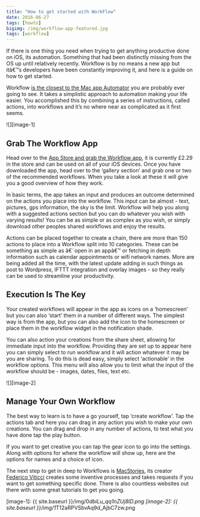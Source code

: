 ```yaml
---
title: "How to get started with WorkFlow"
date: 2016-06-27
tags: [howto]
bigimg: /img/workflow-app-featured.jpg
tags: [workflow]
---
```

If there is one thing you need when trying to get anything productive done on iOS, its automation. Something that had been distinctly missing from the OS up until relatively recently. Workflow is by no means a new app but itâ€™s developers have been constantly improving it, and here is a guide on how to get started.

Workflow [is the closest to the Mac app Automator][1] you are probably ever going to see. It takes a simplistic approach to automation making your life easier. You accomplished this by combining a series of instructions, called actions, into workflows and it’s no where near as complicated as it first seems.

![][image-1]

## Grab The Workflow App
Head over to the [App Store and grab the Workflow app][2], it is currently £2.29 in the store and can be used on all of your iOS devices. Once you have downloaded the app, head over to the ‘gallery section’ and grab one or two of the recommended workflows. When you take a look at these it will give you a good overview of how they work.

In basic terms, the app takes an input and produces an outcome determined on the actions you place into the workflow. This input can be almost  -  text, pictures, gps information, the sky is the limit. Workflow will help you along with a suggested actions section but you can do whatever you wish with varying results! You can be as simple or as complex as you wish, or simply download other peoples shared workflows and enjoy the results.

Actions can be placed together to create a chain, there are more than 150 actions to place into a Workflow split into 10 categories. These can be something as simple as â€˜open in an appâ€™ or fetching in depth information such as calendar appointments or wifi network names. More are being added all the time, with the latest update adding in such things as post to Wordpress, IFTTT integration and overlay images - so they really can be used to streamline your productivity.

## Execution Is The Key
Your created workflows will appear in the app as icons on a ‘homescreen’ but you can also ‘start’ them in a number of different ways. The simplest way is from the app, but you can also add the icon to the homescreen or place them in the workflow widget in the notification shade.

You can also action your creations from the share sheet, allowing for immediate input into the workflow. Providing they are set up to appear here you can simply select to run workflow and it will action whatever it may be you are sharing. To do this is dead easy, simply select ‘actionable’ in the workflow options. This menu will also allow you to limit what the input of the workflow should be - images, dates, files, text etc.

![][image-2]

## Manage Your Own Workflow
The best way to learn is to have a go yourself, tap ‘create workflow’. Tap the actions tab and here you can drag in any action you wish to make your own creations. You can drag and drop in any number of actions, to test what you have done tap the play button.

If you want to get creative you can tap the gear icon to go into the settings. Along with options for where the workflow will show up, here are the options for names and a choice of icon.

The next step to get in deep to Workflows is [MacStories][3], its creator [Federico Viticci][4] creates some inventive processes and takes requests if you want to get something specific done. There is also countless websites out there with some great tutorials to get you going.

[1]:	https://workflow.is
[2]:	https://itunes.apple.com/gb/app/workflow-powerful-automation/id915249334?mt=8
[3]:	https://www.macstories.net/?s=workflow
[4]:	https://twitter.com/viticci

[image-1]:	{{ site.baseurl }}/img/0*dbiLu_qq1nZUj8lD.png
[image-2]:	{{ site.baseurl }}/img/1*T12aRPVSbvAq9d_AjbC7zw.png